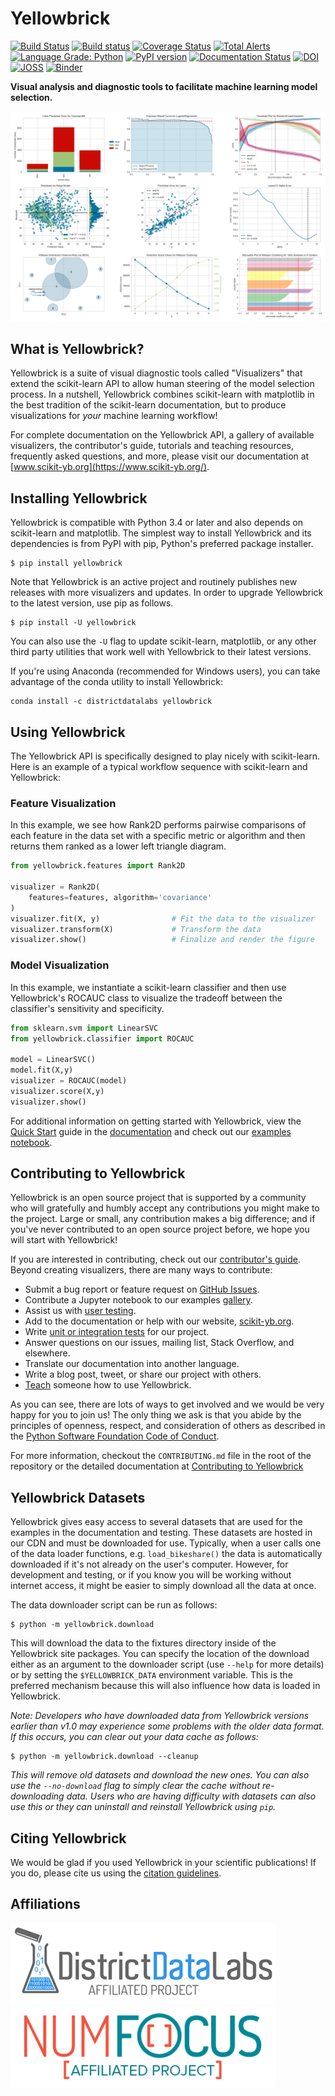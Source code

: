 # Yellowbrick

[![Build Status](https://travis-ci.com/DistrictDataLabs/yellowbrick.svg?branch=develop)](https://travis-ci.com/DistrictDataLabs/yellowbrick)
[![Build status](https://ci.appveyor.com/api/projects/status/11abg00ollbdf4oy?svg=true)](https://ci.appveyor.com/project/districtdatalabs/yellowbrick)
[![Coverage Status](https://coveralls.io/repos/github/DistrictDataLabs/yellowbrick/badge.svg?branch=master)](https://coveralls.io/github/DistrictDataLabs/yellowbrick?branch=master)
[![Total Alerts](https://img.shields.io/lgtm/alerts/g/DistrictDataLabs/yellowbrick.svg?logo=lgtm&logoWidth=18)](https://lgtm.com/projects/g/DistrictDataLabs/yellowbrick/alerts/)
[![Language Grade: Python](https://img.shields.io/lgtm/grade/python/g/DistrictDataLabs/yellowbrick.svg?logo=lgtm&logoWidth=18)](https://lgtm.com/projects/g/DistrictDataLabs/yellowbrick/context:python)
[![PyPI version](https://badge.fury.io/py/yellowbrick.svg)](https://badge.fury.io/py/yellowbrick)
[![Documentation Status](https://readthedocs.org/projects/yellowbrick/badge/?version=latest)](http://yellowbrick.readthedocs.io/en/latest/?badge=latest)
[![DOI](https://zenodo.org/badge/DOI/10.5281/zenodo.1206239.svg)](https://doi.org/10.5281/zenodo.1206239)
[![JOSS](http://joss.theoj.org/papers/10.21105/joss.01075/status.svg)](https://doi.org/10.21105/joss.01075)
[![Binder](https://mybinder.org/badge.svg)](https://mybinder.org/v2/gh/DistrictDataLabs/yellowbrick/develop?filepath=examples%2Fexamples.ipynb)


**Visual analysis and diagnostic tools to facilitate machine learning model selection.**

[![Banner](docs/images/readme/banner.png)](https://www.scikit-yb.org/en/latest/gallery.html)

## What is Yellowbrick?

Yellowbrick is a suite of visual diagnostic tools called "Visualizers" that extend the scikit-learn API to allow human steering of the model selection process. In a nutshell, Yellowbrick combines scikit-learn with matplotlib in the best tradition of the scikit-learn documentation, but to produce visualizations for _your_ machine learning workflow!

For complete documentation on the Yellowbrick API, a gallery of available visualizers, the contributor's guide, tutorials and teaching resources, frequently asked questions, and more, please visit our documentation at [www.scikit-yb.org](https://www.scikit-yb.org/).

## Installing Yellowbrick

Yellowbrick is compatible with Python 3.4 or later and also depends on scikit-learn and matplotlib. The simplest way to install Yellowbrick and its dependencies is from PyPI with pip, Python's preferred package installer.

    $ pip install yellowbrick

Note that Yellowbrick is an active project and routinely publishes new releases with more visualizers and updates. In order to upgrade Yellowbrick to the latest version, use pip as follows.

    $ pip install -U yellowbrick

You can also use the `-U` flag to update scikit-learn, matplotlib, or any other third party utilities that work well with Yellowbrick to their latest versions.

If you're using Anaconda (recommended for Windows users), you can take advantage of the conda utility to install Yellowbrick:

    conda install -c districtdatalabs yellowbrick

## Using Yellowbrick

The Yellowbrick API is specifically designed to play nicely with scikit-learn. Here is an example of a typical workflow sequence with scikit-learn and Yellowbrick:

### Feature Visualization

In this example, we see how Rank2D performs pairwise comparisons of each feature in the data set with a specific metric or algorithm and then returns them ranked as a lower left triangle diagram.

```python
from yellowbrick.features import Rank2D

visualizer = Rank2D(
    features=features, algorithm='covariance'
)
visualizer.fit(X, y)                # Fit the data to the visualizer
visualizer.transform(X)             # Transform the data
visualizer.show()                   # Finalize and render the figure
```

### Model Visualization

In this example, we instantiate a scikit-learn classifier and then use Yellowbrick's ROCAUC class to visualize the tradeoff between the classifier's sensitivity and specificity.

```python
from sklearn.svm import LinearSVC
from yellowbrick.classifier import ROCAUC

model = LinearSVC()
model.fit(X,y)
visualizer = ROCAUC(model)
visualizer.score(X,y)
visualizer.show()
```

For additional information on getting started with Yellowbrick, view the [Quick Start](https://www.scikit-yb.org/en/latest/quickstart.html) guide in the [documentation](https://www.scikit-yb.org/en/latest/) and check out our [examples notebook](https://github.com/DistrictDataLabs/yellowbrick/blob/develop/examples/examples.ipynb).

## Contributing to Yellowbrick

Yellowbrick is an open source project that is supported by a community who will gratefully and humbly accept any contributions you might make to the project. Large or small, any contribution makes a big difference; and if you've never contributed to an open source project before, we hope you will start with Yellowbrick!

If you are interested in contributing, check out our [contributor's guide](https://www.scikit-yb.org/en/latest/contributing/index.html). Beyond creating visualizers, there are many ways to contribute:

- Submit a bug report or feature request on [GitHub Issues](https://github.com/DistrictDataLabs/yellowbrick/issues).
- Contribute a Jupyter notebook to our examples [gallery](https://github.com/DistrictDataLabs/yellowbrick/tree/develop/examples).
- Assist us with [user testing](https://www.scikit-yb.org/en/latest/evaluation.html).
- Add to the documentation or help with our website, [scikit-yb.org](https://www.scikit-yb.org).
- Write [unit or integration tests](https://www.scikit-yb.org/en/latest/contributing/developing_visualizers.html#integration-tests) for our project.
- Answer questions on our issues, mailing list, Stack Overflow, and elsewhere.
- Translate our documentation into another language.
- Write a blog post, tweet, or share our project with others.
- [Teach](https://www.scikit-yb.org/en/latest/teaching.html) someone how to use Yellowbrick.

As you can see, there are lots of ways to get involved and we would be very happy for you to join us! The only thing we ask is that you abide by the principles of openness, respect, and consideration of others as described in the [Python Software Foundation Code of Conduct](https://www.python.org/psf/codeofconduct/).

For more information, checkout the `CONTRIBUTING.md` file in the root of the repository or the detailed documentation at [Contributing to Yellowbrick](https://www.scikit-yb.org/en/latest/contributing/index.html)

## Yellowbrick Datasets

Yellowbrick gives easy access to several datasets that are used for the examples in the documentation and testing. These datasets are hosted in our CDN and must be downloaded for use. Typically, when a user calls one of the data loader functions, e.g. `load_bikeshare()` the data is automatically downloaded if it's not already on the user's computer. However, for development and testing, or if you know you will be working without internet access, it might be easier to simply download all the data at once.

The data downloader script can be run as follows:

    $ python -m yellowbrick.download

This will download the data to the fixtures directory inside of the Yellowbrick site packages. You can specify the location of the download either as an argument to the downloader script (use `--help` for more details) or by setting the `$YELLOWBRICK_DATA` environment variable. This is the preferred mechanism because this will also influence how data is loaded in Yellowbrick.

_Note: Developers who have downloaded data from Yellowbrick versions earlier than v1.0 may experience some problems with the older data format. If this occurs, you can clear out your data cache as follows:_

    $ python -m yellowbrick.download --cleanup

_This will remove old datasets and download the new ones. You can also use the `--no-download` flag to simply clear the cache without re-downloading data. Users who are having difficulty with datasets can also use this or they can uninstall and reinstall Yellowbrick using `pip`._

## Citing Yellowbrick

We would be glad if you used Yellowbrick in your scientific publications! If you do, please cite us using the [citation guidelines](https://www.scikit-yb.org/en/latest/about.html#citing-yellowbrick).

## Affiliations

[![District Data Labs](docs/images/readme/affiliates_ddl.png)](https://districtdatalabs.com/) [![NumFOCUS Affiliated Project](docs/images/readme/affiliates_numfocus.png)](https://numfocus.org)
